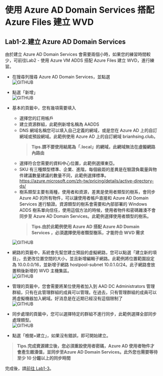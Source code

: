 # 使用 Azure AD Domain Services 搭配 Azure Files 建立 WVD

## Lab1-2.建立 Azure AD Domain Services
 由於建立 Azure AD Domain Services 會需要兩個小時，如果您的練習時間較少，可前往Lab2 - 使用 Azure VM ADDS 搭配 Azure Files 建立 WVD，進行練習。

 - 在搜尋列搜尋 Azure AD Domain Services，並點選<br>
  ![GITHUB](https://github.com/BrianHsing/Azure-Windows-Virtual-Desktop/blob/master/Lab1/aadds1.png "addds1")<br>
 - 點選「新增」<br>
  ![GITHUB](https://github.com/BrianHsing/Azure-Windows-Virtual-Desktop/blob/master/Lab1/aadds2.png "addds2")<br>
 - 基本的頁籤中，您有幾項需要填入<br>
	- 選擇您的訂用帳戶<br>
	- 建立資源群組，此範例新增名稱為 AADDS<br>
	- DNS 網域名稱您可以填入自己定義的網域，或是您在 Azure AD 上的自訂網域或預設網域。此範例使用 Azure AD 上的自訂網域 brianhsing.club。<br>
	  > **Tips.請不要使用結尾為「.local」的網域，此網域無法在虛擬網路內路由** <br>
	- 選擇符合您需要的資料中心位置，此範例選擇東亞。<br>
	- SKU 有三種類型標準、企業、進階，每個級距的差異是在驗證負載量與物件建議數量建議的數量不同，此範例選擇標準。<br>
	  https://azure.microsoft.com/zh-tw/pricing/details/active-directory-ds/<br>
	- 樹系類型主要有兩種，使用者和資源，差異是使用者類型的樹系，會同步 Azure AD 的所有物件，可以讓使用者帳戶直接和 Azure AD Domain Services 進行驗證。資源類型的樹系會需要和內部部署的 Windows ADDS 樹系單向信任，使用這個方法的時候，使用者物件和密碼雜湊不會同步至 Azure AD Domain Services。此範例選擇使用者類型的樹系。<br>
	  > **Tips.由於此範例使用 Azure AD 搭配 Azure AD Domain Services ，必須選擇使用者類型樹系，才能符合 WVD 需求** <br>

	![GITHUB](https://github.com/BrianHsing/Azure-Windows-Virtual-Desktop/blob/master/Lab1/aadds3.png "addds3")<br>
 - 網路的頁籤中，系統會先幫您建立預設的虛擬網路，您可以點選「建立新的項目」，去更改位置空間的大小，並且新增編輯子網路。此範例將位置範圍設定為 10.0.0.0/16，並新增子網路 hostpool-subnet 10.0.1.0/24。此子網路會放置稍後新增的 WVD 主機集區。<br>
  ![GITHUB](https://github.com/BrianHsing/Azure-Windows-Virtual-Desktop/blob/master/Lab1/aadds4.png "addds4")<br>
 - 管理的頁籤中，您會需要將某位使用者加入到 AAD DC Administrators 管理群組，只有在此管理群組的成員可以管理。在過去，只有管理群組的成員可以將虛擬機器加入網域。好消息是在近期已經沒有這個限制了<br>
  ![GITHUB](https://github.com/BrianHsing/Azure-Windows-Virtual-Desktop/blob/master/Lab1/aadds5.png "addds5")<br>
 - 同步處理的頁籤中，您可以選擇特定的群組不進行同步，此範例選擇全部同步處理類型。<br>
  ![GITHUB](https://github.com/BrianHsing/Azure-Windows-Virtual-Desktop/blob/master/Lab1/aadds6.png "addds6")<br>
 - 點選「檢閱+建立」，如果沒有錯誤，即可開始建立。<br>
 
 > **Tips.完成資源建立後，您必須重設使用者密碼，Azure AD 使用者物件才會產生雜湊值，並同步至Azure AD Domain Services。此外您也需要等待至少 10 分鐘以上的同步時間** <br>

 完成後，請[前往 Lab1-3](https://github.com/BrianHsing/Azure-Windows-Virtual-Desktop/blob/master/Lab1-3.md)。<br>
